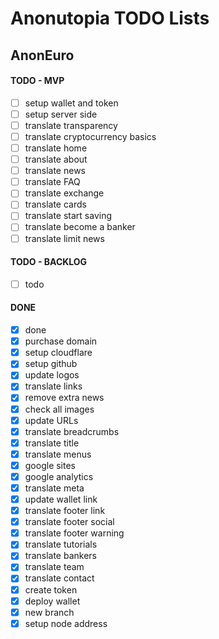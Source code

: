 # Anonutopia TODO Lists

## AnonEuro

#### TODO - MVP

- [ ] setup wallet and token
- [ ] setup server side
- [ ] translate transparency
- [ ] translate cryptocurrency basics
- [ ] translate home
- [ ] translate about
- [ ] translate news
- [ ] translate FAQ
- [ ] translate exchange
- [ ] translate cards
- [ ] translate start saving
- [ ] translate become a banker
- [ ] translate limit news

#### TODO - BACKLOG

- [ ] todo

#### DONE

- [x] done
- [x] purchase domain
- [x] setup cloudflare
- [x] setup github
- [x] update logos
- [x] translate links
- [x] remove extra news
- [x] check all images
- [x] update URLs
- [x] translate breadcrumbs
- [x] translate title
- [x] translate menus
- [x] google sites
- [x] google analytics
- [x] translate meta
- [x] update wallet link
- [x] translate footer link
- [x] translate footer social
- [x] translate footer warning
- [x] translate tutorials
- [x] translate bankers
- [x] translate team
- [x] translate contact
- [x] create token
- [x] deploy wallet
- [x] new branch
- [x] setup node address
